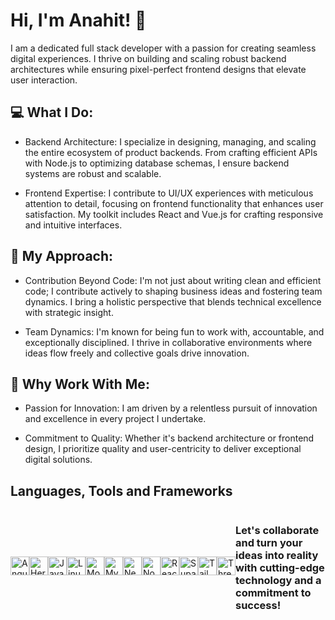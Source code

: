 # Hi, I'm Anahit! 👋

I am a dedicated full stack developer with a passion for creating seamless digital experiences. I thrive on building and scaling robust backend architectures while ensuring pixel-perfect frontend designs that elevate user interaction.

## 💻 What I Do:

- Backend Architecture: I specialize in designing, managing, and scaling the entire ecosystem of product backends. From crafting efficient APIs with Node.js to optimizing database schemas, I ensure backend systems are robust and scalable.

- Frontend Expertise: I contribute to UI/UX experiences with meticulous attention to detail, focusing on frontend functionality that enhances user satisfaction. My toolkit includes React and Vue.js for crafting responsive and intuitive interfaces.

## 🚀 My Approach:

- Contribution Beyond Code: I'm not just about writing clean and efficient code; I contribute actively to shaping business ideas and fostering team dynamics. I bring a holistic perspective that blends technical excellence with strategic insight.

- Team Dynamics: I'm known for being fun to work with, accountable, and exceptionally disciplined. I thrive in collaborative environments where ideas flow freely and collective goals drive innovation.

## 🌟 Why Work With Me:

- Passion for Innovation: I am driven by a relentless pursuit of innovation and excellence in every project I undertake.

- Commitment to Quality: Whether it's backend architecture or frontend design, I prioritize quality and user-centricity to deliver exceptional digital solutions.

## Languages, Tools and Frameworks

<div style="display: flex; justify-content: space-around; align-items: center; width: 100%;"> 
    <!-- Angular -->
<img src="https://angular.io/assets/images/logos/angular/angular.svg" alt="Angular" width="30" height="30"/>
    <!-- Heroku -->
<img src="https://www.herokucdn.com/favicon.ico" alt="Heroku" width="30" height="30"/>
    <!-- JavaScript (JS) -->
<img src="https://upload.wikimedia.org/wikipedia/commons/6/6a/JavaScript-logo.png" alt="JavaScript" width="30" height="30"/>
    <!-- Linux -->
<img src="https://upload.wikimedia.org/wikipedia/commons/3/35/Tux.svg" alt="Linux" width="30" height="30"/>
    <!-- MongoDB -->
<img src="https://webassets.mongodb.com/_com_assets/cms/mongodb_logo1-76twgcu2dm.png" alt="MongoDB" width="30" height="30"/>
    <!-- MySQL -->
<img src="https://upload.wikimedia.org/wikipedia/en/d/dd/MySQL_logo.svg" alt="MySQL" width="30" height="30"/>
    <!-- Nest.js -->
<img src="https://nestjs.com/img/logo_text.svg" alt="Nest.js" width="30" height="30"/>
    <!-- Node.js -->
<img src="https://upload.wikimedia.org/wikipedia/commons/d/d9/Node.js_logo.svg" alt="Node.js" width="30" height="30"/>
    <!-- React -->
<img src="https://upload.wikimedia.org/wikipedia/commons/a/a7/React-icon.svg" alt="React" width="30" height="30"/>
    <!-- Supabase -->
<img src="https://avatars.githubusercontent.com/u/61245855?s=200&v=4" alt="Supabase" width="30" height="30"/>
    <!-- Tailwind CSS -->
<img src="https://seeklogo.com/images/T/tailwind-css-logo-5AD4175897-seeklogo.com.png" alt="Tailwind CSS" width="30" height="30"/>
    <!-- Three.js -->
<img src="https://threejs.org/files/favicon.ico" alt="Three.js" width="30" height="30"/>



### Let's collaborate and turn your ideas into reality with cutting-edge technology and a commitment to success!

